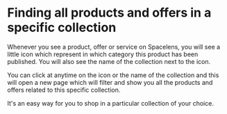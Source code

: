 # Finding all products and offers in a specific collection

Whenever you see a product, offer or service on Spacelens, you will see a little icon which represent in which category this product has been published. You will also see the name of the collection next to the icon.

You can click at anytime on the icon or the name of the collection and this will open a new page which will filter and show you all the products and offers related to this specific collection.

It's an easy way for you to shop in a particular collection of your choice.

